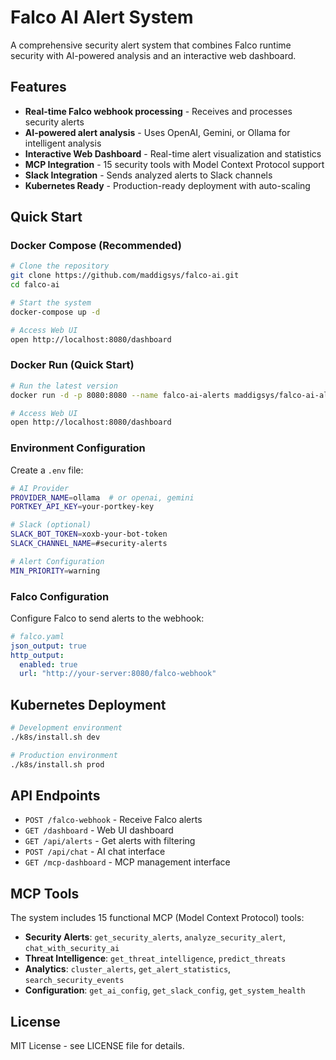 # Falco AI Alert System

A comprehensive security alert system that combines Falco runtime security with AI-powered analysis and an interactive web dashboard.

## Features

- **Real-time Falco webhook processing** - Receives and processes security alerts
- **AI-powered alert analysis** - Uses OpenAI, Gemini, or Ollama for intelligent analysis
- **Interactive Web Dashboard** - Real-time alert visualization and statistics
- **MCP Integration** - 15 security tools with Model Context Protocol support
- **Slack Integration** - Sends analyzed alerts to Slack channels
- **Kubernetes Ready** - Production-ready deployment with auto-scaling

## Quick Start

### Docker Compose (Recommended)
```bash
# Clone the repository
git clone https://github.com/maddigsys/falco-ai.git
cd falco-ai

# Start the system
docker-compose up -d

# Access Web UI
open http://localhost:8080/dashboard
```

### Docker Run (Quick Start)
```bash
# Run the latest version
docker run -d -p 8080:8080 --name falco-ai-alerts maddigsys/falco-ai-alerts:v2.0.0

# Access Web UI
open http://localhost:8080/dashboard
```

### Environment Configuration
Create a `.env` file:
```bash
# AI Provider
PROVIDER_NAME=ollama  # or openai, gemini
PORTKEY_API_KEY=your-portkey-key

# Slack (optional)
SLACK_BOT_TOKEN=xoxb-your-bot-token
SLACK_CHANNEL_NAME=#security-alerts

# Alert Configuration
MIN_PRIORITY=warning
```

### Falco Configuration
Configure Falco to send alerts to the webhook:
```yaml
# falco.yaml
json_output: true
http_output:
  enabled: true
  url: "http://your-server:8080/falco-webhook"
```

## Kubernetes Deployment

```bash
# Development environment
./k8s/install.sh dev

# Production environment
./k8s/install.sh prod
```

## API Endpoints

- `POST /falco-webhook` - Receive Falco alerts
- `GET /dashboard` - Web UI dashboard
- `GET /api/alerts` - Get alerts with filtering
- `POST /api/chat` - AI chat interface
- `GET /mcp-dashboard` - MCP management interface

## MCP Tools

The system includes 15 functional MCP (Model Context Protocol) tools:

- **Security Alerts**: `get_security_alerts`, `analyze_security_alert`, `chat_with_security_ai`
- **Threat Intelligence**: `get_threat_intelligence`, `predict_threats`
- **Analytics**: `cluster_alerts`, `get_alert_statistics`, `search_security_events`
- **Configuration**: `get_ai_config`, `get_slack_config`, `get_system_health`

## License

MIT License - see LICENSE file for details.